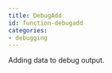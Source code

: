 ```yaml
---
title: DebugAdd
id: function-debugadd
categories:
- debugging
---
```


Adding data to debug output.

